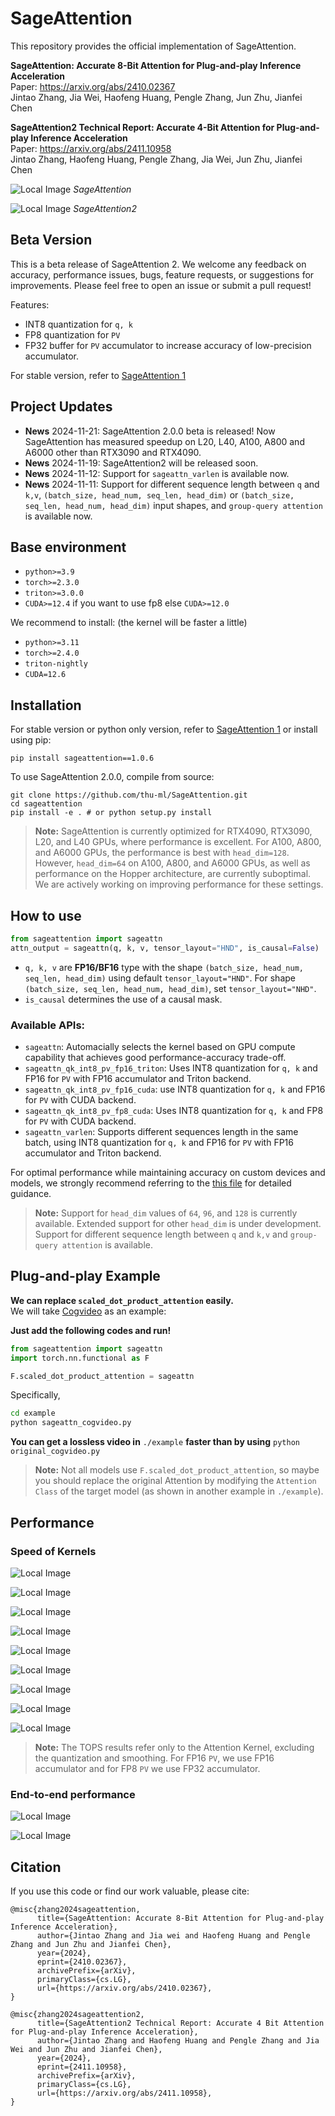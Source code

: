 # SageAttention

This repository provides the official implementation of SageAttention.

**SageAttention: Accurate 8-Bit Attention for Plug-and-play Inference Acceleration**  
Paper: https://arxiv.org/abs/2410.02367  
Jintao Zhang, Jia Wei, Haofeng Huang, Pengle Zhang, Jun Zhu, Jianfei Chen

**SageAttention2 Technical Report: Accurate 4-Bit Attention for Plug-and-play Inference Acceleration**  
Paper: https://arxiv.org/abs/2411.10958  
Jintao Zhang, Haofeng Huang, Pengle Zhang, Jia Wei, Jun Zhu, Jianfei Chen

![Local Image](./resource/intro.png)
*SageAttention*

![Local Image](./resource/intro2.png)
*SageAttention2*

## Beta Version
This is a beta release of SageAttention 2. We welcome any feedback on accuracy, performance issues, bugs, feature requests, or suggestions for improvements. Please feel free to open an issue or submit a pull request!

Features:
+ INT8 quantization for `q, k`
+ FP8 quantization for `PV`
+ FP32 buffer for `PV` accumulator to increase accuracy of low-precision accumulator. 

For stable version, refer to [SageAttention 1](https://github.com/thu-ml/SageAttention/tree/sageattention-1)

## Project Updates
- **News** 2024-11-21: SageAttention 2.0.0 beta is released! Now SageAttention has measured speedup on L20, L40, A100, A800 and A6000 other than RTX3090 and RTX4090.
- **News** 2024-11-19: SageAttention2 will be released soon.
- **News** 2024-11-12: Support for `sageattn_varlen` is available now.
- **News** 2024-11-11: Support for different sequence length between `q` and `k,v`,  `(batch_size, head_num, seq_len, head_dim)` or `(batch_size, seq_len, head_num, head_dim)` input shapes, and `group-query attention` is available now.


## Base environment
+ `python>=3.9`   
+ `torch>=2.3.0`  
+ `triton>=3.0.0` 
+ `CUDA>=12.4` if you want to use fp8 else `CUDA>=12.0`

We recommend to install: (the kernel will be faster a little)  
+ `python>=3.11`  
+ `torch>=2.4.0`  
+ `triton-nightly`
+ `CUDA=12.6`


## Installation

For stable version or python only version, refer to [SageAttention 1](https://github.com/thu-ml/SageAttention/tree/sageattention-1) or install using pip:
```
pip install sageattention==1.0.6
```

To use SageAttention 2.0.0, compile from source:
```
git clone https://github.com/thu-ml/SageAttention.git
cd sageattention 
pip install -e . # or python setup.py install
```


> **Note:** SageAttention is currently optimized for RTX4090, RTX3090, L20, and L40 GPUs, where performance is excellent. For A100, A800, and A6000 GPUs, the performance is best with `head_dim=128`. However, `head_dim=64` on A100, A800, and A6000 GPUs, as well as performance on the Hopper architecture, are currently suboptimal. We are actively working on improving performance for these settings.


## How to use
```python
from sageattention import sageattn
attn_output = sageattn(q, k, v, tensor_layout="HND", is_causal=False)
```
+ `q, k, v` are **FP16/BF16** type with the shape `(batch_size, head_num, seq_len, head_dim)` using default `tensor_layout="HND"`. For shape `(batch_size, seq_len, head_num, head_dim)`, set `tensor_layout="NHD"`. 
+ `is_causal` determines the use of a causal mask.

### Available APIs:
+ `sageattn`: Automacially selects the kernel based on GPU compute capability that achieves good performance-accuracy trade-off.
+ `sageattn_qk_int8_pv_fp16_triton`: Uses INT8 quantization for `q, k` and FP16 for `PV` with FP16 accumulator and Triton backend.
+ `sageattn_qk_int8_pv_fp16_cuda`: use INT8 quantization for `q, k` and FP16 for `PV` with CUDA backend.
+ `sageattn_qk_int8_pv_fp8_cuda`: Uses INT8 quantization for `q, k` and FP8 for `PV` with CUDA backend.
+ `sageattn_varlen`: Supports different sequences length in the same batch, using INT8 quantization for `q, k` and FP16 for `PV` with FP16 accumulator and Triton backend.

For optimal performance while maintaining accuracy on custom devices and models, we strongly recommend referring to the [this file](./sageattention/core.py) for detailed guidance.

> **Note:**
Support for `head_dim` values of `64`, `96`, and `128` is currently available. Extended support for other `head_dim` is under development.
Support for different sequence length between `q` and `k,v` and `group-query attention` is available.


## **Plug-and-play Example**

**We can replace `scaled_dot_product_attention` easily.**  
We will take [Cogvideo](https://huggingface.co/THUDM/CogVideoX-2b) as an example:

**Just add the following codes and run!**
```python
from sageattention import sageattn
import torch.nn.functional as F

F.scaled_dot_product_attention = sageattn
```

Specifically,

```bash
cd example
python sageattn_cogvideo.py
```

**You can get a lossless video in** `./example` **faster than by using** `python original_cogvideo.py`

> **Note:** Not all models use `F.scaled_dot_product_attention`, so maybe you should replace the original Attention by modifying the `Attention Class` of the target model (as shown in another example in `./example`).


## Performance
### Speed of Kernels


![Local Image](./resource/A800_hd128.png)

![Local Image](./resource/A100_hd128.png)

![Local Image](./resource/A6000_hd128.png)

![Local Image](./resource/3090_hd64.png)

![Local Image](./resource/3090_hd128.png)

![Local Image](./resource/4090_hd64.png)

![Local Image](./resource/4090_hd128.png)

![Local Image](./resource/L20_hd64.png)

![Local Image](./resource/L20_hd128.png)

> **Note:** The TOPS results refer only to the Attention Kernel, excluding the quantization and smoothing. For FP16 `PV`, we use FP16  accumulator and for FP8 `PV` we use FP32 accumulator.

### End-to-end performance
![Local Image](./resource/real_speedup.png)

![Local Image](./resource/end-to-end_performance.png)


## Citation
If you use this code or find our work valuable, please cite:
```
@misc{zhang2024sageattention,
      title={SageAttention: Accurate 8-Bit Attention for Plug-and-play Inference Acceleration}, 
      author={Jintao Zhang and Jia wei and Haofeng Huang and Pengle Zhang and Jun Zhu and Jianfei Chen},
      year={2024},
      eprint={2410.02367},
      archivePrefix={arXiv},
      primaryClass={cs.LG},
      url={https://arxiv.org/abs/2410.02367}, 
}

@misc{zhang2024sageattention2,
      title={SageAttention2 Technical Report: Accurate 4 Bit Attention for Plug-and-play Inference Acceleration}, 
      author={Jintao Zhang and Haofeng Huang and Pengle Zhang and Jia Wei and Jun Zhu and Jianfei Chen},
      year={2024},
      eprint={2411.10958},
      archivePrefix={arXiv},
      primaryClass={cs.LG},
      url={https://arxiv.org/abs/2411.10958}, 
}
```
